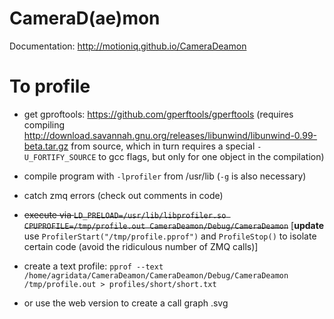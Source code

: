 # CameraD(ae)mon

Documentation: http://motioniq.github.io/CameraDeamon

# To profile
- get gproftools: https://github.com/gperftools/gperftools (requires compiling http://download.savannah.gnu.org/releases/libunwind/libunwind-0.99-beta.tar.gz from source, which in turn requires a special `-U_FORTIFY_SOURCE` to gcc flags, but only for one object in the compilation)

- compile program with `-lprofiler` from /usr/lib (`-g` is also necessary)

- catch zmq errors (check out comments in code)

- ~~execute via `LD_PRELOAD=/usr/lib/libprofiler.so CPUPROFILE=/tmp/profile.out CameraDeamon/Debug/CameraDeamon`~~ [**update** use `ProfilerStart("/tmp/profile.pprof")` and `ProfileStop()` to isolate certain code (avoid the ridiculous number of ZMQ calls)]

- create a text profile: `pprof --text /home/agridata/CameraDeamon/CameraDeamon/Debug/CameraDeamon /tmp/profile.out > profiles/short/short.txt`

- or use the web version to create a call graph .svg
